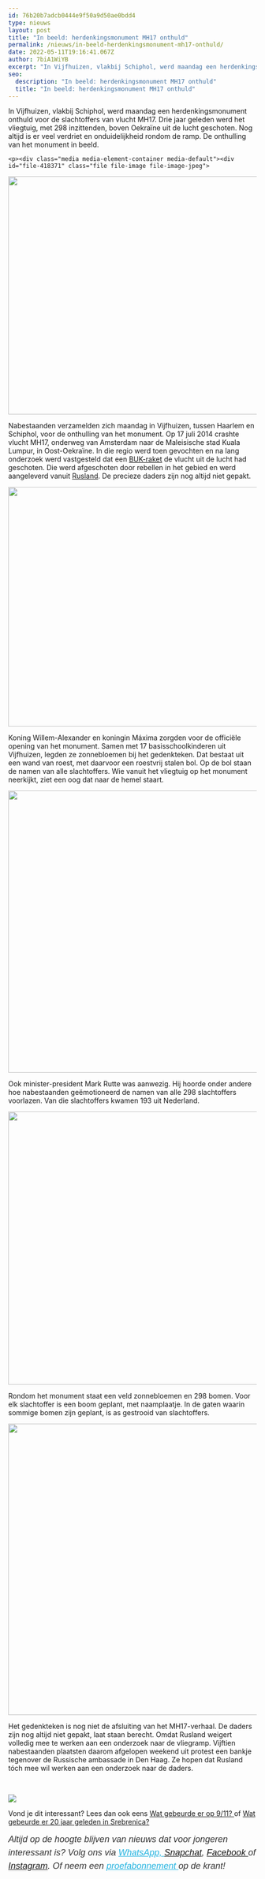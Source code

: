 ```yaml
---
id: 76b20b7adcb0444e9f50a9d50ae0bdd4
type: nieuws
layout: post
title: "In beeld: herdenkingsmonument MH17 onthuld"
permalink: /nieuws/in-beeld-herdenkingsmonument-mh17-onthuld/
date: 2022-05-11T19:16:41.067Z
author: 7biA1WiYB
excerpt: "In Vijfhuizen, vlakbij Schiphol, werd maandag een herdenkingsmonument onthuld voor de slachtoffers van vlucht MH17. Drie jaar geleden werd het vliegtuig, met 298 inzittenden, boven Oekraïne uit de lucht geschoten. Nog altijd is er veel verdriet en onduidelijkheid rondom de ramp. De onthulling van het monument in beeld.  "
seo:
  description: "In beeld: herdenkingsmonument MH17 onthuld"
  title: "In beeld: herdenkingsmonument MH17 onthuld"
---
```

In Vijfhuizen, vlakbij Schiphol, werd maandag een herdenkingsmonument onthuld voor de slachtoffers van vlucht MH17. Drie jaar geleden werd het vliegtuig, met 298 inzittenden, boven Oekraïne uit de lucht geschoten. Nog altijd is er veel verdriet en onduidelijkheid rondom de ramp. De onthulling van het monument in beeld.  

    <p><div class="media media-element-container media-default"><div id="file-418371" class="file file-image file-image-jpeg">

        
  
  <div class="content">
    <img title="Foto: ANP" height="483" width="850" class="media-element file-default" data-delta="1" src="https://original.sevendays.nl/sites/default/files/Aankomst%20ANP-52355792.jpg" alt="">  </div>

  
</div>
</div>
<p>Nabestaanden verzamelden zich maandag in Vijfhuizen, tussen Haarlem en Schiphol, voor de onthulling van het monument. Op 17 juli 2014 crashte vlucht MH17, onderweg van Amsterdam naar de Maleisische stad Kuala Lumpur, in Oost-Oekraïne. In die regio werd toen gevochten en na lang onderzoek werd vastgesteld dat een <a href="https://original.sevendays.nl/nieuws/wat-weten-we-nu-over-mh17" target="_blank">BUK-raket</a> de vlucht uit de lucht had geschoten. Die werd afgeschoten door rebellen in het gebied en werd aangeleverd vanuit <a href="https://original.sevendays.nl/nieuws/mh17-neergeschoten-door-raket-uit-rusland" target="_blank">Rusland</a>. De precieze daders zijn nog altijd niet gepakt. </p>
<p><div class="media media-element-container media-default"><div id="file-418373" class="file file-image file-image-jpeg">

        
  
  <div class="content">
    <img title="Foto: ANP" height="486" width="850" class="media-element file-default" data-delta="1" src="https://original.sevendays.nl/sites/default/files/Bloemen%20leggen%20ANP-52355563.jpg" alt="">  </div>

  
</div>
</div>
<p>Koning Willem-Alexander en koningin Máxima zorgden voor de officiële opening van het monument. Samen met 17 basisschoolkinderen uit Vijfhuizen, legden ze zonnebloemen bij het gedenkteken. Dat bestaat uit een wand van roest, met daarvoor een roestvrij stalen bol. Op de bol staan de namen van alle slachtoffers. Wie vanuit het vliegtuig op het monument neerkijkt, ziet een oog dat naar de hemel staart.</p>
<p><div class="media media-element-container media-default"><div id="file-418374" class="file file-image file-image-jpeg">

        
  
  <div class="content">
    <img title="Foto: ANP" height="572" width="855" class="media-element file-default" data-delta="1" src="https://original.sevendays.nl/sites/default/files/Rutte%20ANP-52357085.jpg" alt="">  </div>

  
</div>
</div>
<p>Ook minister-president Mark Rutte was aanwezig. Hij hoorde onder andere hoe nabestaanden geëmotioneerd de namen van alle 298 slachtoffers voorlazen. Van die slachtoffers kwamen 193 uit Nederland. </p>
<p><div class="media media-element-container media-default"><div id="file-418375" class="file file-image file-image-jpeg">

        
  
  <div class="content">
    <img title="Foto: ANP" height="554" width="855" class="media-element file-default" data-delta="1" src="https://original.sevendays.nl/sites/default/files/Overzicht%20ANP-52357109.jpg" alt="">  </div>

  
</div>
</div>
<p>Rondom het monument staat een veld zonnebloemen en 298 bomen. Voor elk slachtoffer is een boom geplant, met naamplaatje. In de gaten waarin sommige bomen zijn geplant, is as gestrooid van slachtoffers.</p>
<p><div class="media media-element-container media-default"><div id="file-418376" class="file file-image file-image-jpeg">

        
  
  <div class="content">
    <img title="Foto: ANP" height="591" width="850" class="media-element file-default" data-delta="1" src="https://original.sevendays.nl/sites/default/files/Inscripties%20ANP-52356224.jpg" alt="">  </div>

  
</div>
</div>
<p>Het gedenkteken is nog niet de afsluiting van het MH17-verhaal. De daders zijn nog altijd niet gepakt, laat staan berecht. Omdat Rusland weigert volledig mee te werken aan een onderzoek naar de vliegramp. Vijftien nabestaanden plaatsten daarom afgelopen weekend uit protest een bankje tegenover de Russische ambassade in Den Haag. Ze hopen dat Rusland tóch mee wil werken aan een onderzoek naar de daders.</p>
<p> </p>
<div class="kader">
<p><img class="kaderafbeelding" src="https://original.sevendays.nl/sites/default/files/ff.png"></p>
<p>Vond je dit interessant? Lees dan ook eens <a href="https://original.sevendays.nl/nieuws/wat-gebeurde-er-op-911">Wat gebeurde er op 9/11? </a>of <a href="https://original.sevendays.nl/nieuws/wat-gebeurde-er-20-jaar-geleden-srebrenica">Wat gebeurde er 20 jaar geleden in Srebrenica? </a></p>
<p><em style="box-sizing: inherit; color: rgb(51, 51, 51); font-family: &quot;PT Sans&quot;, sans-serif; font-size: 18px; line-height: 27px;">Altijd op de hoogte blijven van nieuws dat voor jongeren interessant is? Volg ons via </em><em style="box-sizing: inherit; color: rgb(34, 179, 224); transition: color 0.3s ease; font-family: &quot;PT Sans&quot;, sans-serif; font-size: 18px; line-height: 27px;"><a href="https://original.sevendays.nl/whatsapp" style="box-sizing: inherit; color: rgb(34, 179, 224); transition: color 0.3s ease; font-family: &quot;PT Sans&quot;, sans-serif; font-size: 18px; line-height: 27px;">WhatsApp, </a></em><em style="box-sizing: inherit; color: rgb(51, 51, 51); font-family: &quot;PT Sans&quot;, sans-serif; font-size: 18px; line-height: 27px;"><a href="https://www.snapchat.com/add/sevendaysnl">Snapchat</a>, <a href="https://www.facebook.com/7Daysnl?ref=bookmarks">Facebook </a>of <a href="https://instagram.com/7DAysnl/">Instagram</a>. Of </em><em style="box-sizing: inherit; color: rgb(51, 51, 51); font-family: &quot;PT Sans&quot;, sans-serif; font-size: 18px; line-height: 27px;">neem een </em><a href="https://abonneren.sevendays.nl/abonneren/abonnementen/ae/artikel" style="box-sizing: inherit; color: rgb(34, 179, 224); transition: color 0.3s ease; font-family: &quot;PT Sans&quot;, sans-serif; font-size: 18px; line-height: 27px;"><em style="box-sizing: inherit;">proefabonnement </em></a><em style="box-sizing: inherit; color: rgb(51, 51, 51); font-family: &quot;PT Sans&quot;, sans-serif; font-size: 18px; line-height: 27px;">op de krant!</em></p>
</div>
  
